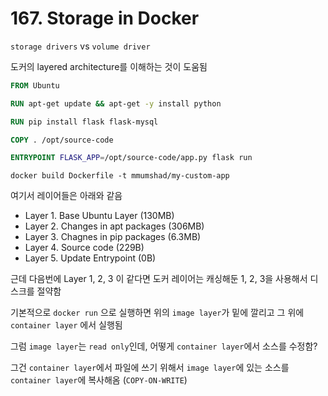 # 167. Storage in Docker

`storage drivers` vs `volume driver`

도커의 layered architecture를 이해하는 것이 도움됨

```dockerfile
FROM Ubuntu

RUN apt-get update && apt-get -y install python

RUN pip install flask flask-mysql

COPY . /opt/source-code

ENTRYPOINT FLASK_APP=/opt/source-code/app.py flask run
```

```shell
docker build Dockerfile -t mmumshad/my-custom-app
```

여기서 레이어들은 아래와 같음

- Layer 1. Base Ubuntu Layer (130MB)
- Layer 2. Changes in apt packages (306MB)
- Layer 3. Chagnes in pip packages (6.3MB)
- Layer 4. Source code (229B)
- Layer 5. Update Entrypoint (0B)

근데 다음번에 Layer 1, 2, 3 이 같다면 도커 레이어는 캐싱해둔 1, 2, 3을 사용해서 디스크를 절약함

기본적으로 `docker run` 으로 실행하면 위의 `image layer`가 밑에 깔리고 그 위에 `container layer` 에서 실행됨

그럼 `image layer`는 `read only`인데, 어떻게 `container layer`에서 소스를 수정함?

그건 `container layer`에서 파일에 쓰기 위해서 `image layer`에 있는 소스를 `container layer`에 복사해옴 (`COPY-ON-WRITE`)
